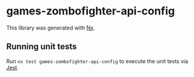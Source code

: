 # games-zombofighter-api-config

This library was generated with [Nx](https://nx.dev).

## Running unit tests

Run `nx test games-zombofighter-api-config` to execute the unit tests via [Jest](https://jestjs.io).
